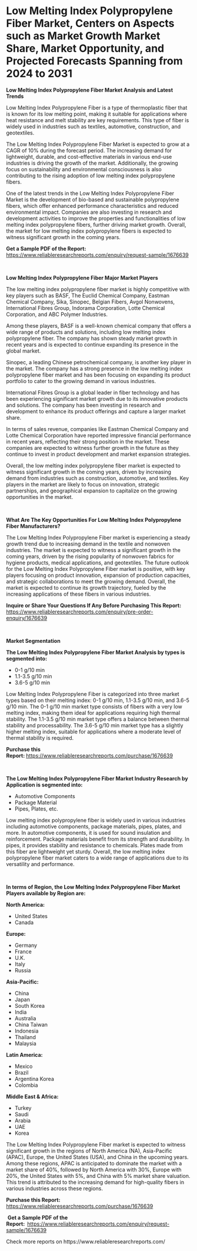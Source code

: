 <p><h1>Low Melting Index Polypropylene Fiber Market, Centers on Aspects such as Market Growth Market Share, Market Opportunity, and Projected Forecasts Spanning from 2024 to 2031</h1></p><p><strong>Low Melting Index Polypropylene Fiber Market Analysis and Latest Trends</strong></p>
<p><p>Low Melting Index Polypropylene Fiber is a type of thermoplastic fiber that is known for its low melting point, making it suitable for applications where heat resistance and melt stability are key requirements. This type of fiber is widely used in industries such as textiles, automotive, construction, and geotextiles.</p><p>The Low Melting Index Polypropylene Fiber Market is expected to grow at a CAGR of 10% during the forecast period. The increasing demand for lightweight, durable, and cost-effective materials in various end-use industries is driving the growth of the market. Additionally, the growing focus on sustainability and environmental consciousness is also contributing to the rising adoption of low melting index polypropylene fibers.</p><p>One of the latest trends in the Low Melting Index Polypropylene Fiber Market is the development of bio-based and sustainable polypropylene fibers, which offer enhanced performance characteristics and reduced environmental impact. Companies are also investing in research and development activities to improve the properties and functionalities of low melting index polypropylene fibers, further driving market growth. Overall, the market for low melting index polypropylene fibers is expected to witness significant growth in the coming years.</p></p>
<p><strong>Get a Sample PDF of the Report:&nbsp;</strong> <a href="https://www.reliableresearchreports.com/enquiry/request-sample/1676639">https://www.reliableresearchreports.com/enquiry/request-sample/1676639</a></p>
<p>&nbsp;</p>
<p><strong>Low Melting Index Polypropylene Fiber Major Market Players</strong></p>
<p><p>The low melting index polypropylene fiber market is highly competitive with key players such as BASF, The Euclid Chemical Company, Eastman Chemical Company, Sika, Sinopec, Belgian Fibers, Avgol Nonwovens, International Fibres Group, Indorama Corporation, Lotte Chemical Corporation, and ABC Polymer Industries. </p><p>Among these players, BASF is a well-known chemical company that offers a wide range of products and solutions, including low melting index polypropylene fiber. The company has shown steady market growth in recent years and is expected to continue expanding its presence in the global market. </p><p>Sinopec, a leading Chinese petrochemical company, is another key player in the market. The company has a strong presence in the low melting index polypropylene fiber market and has been focusing on expanding its product portfolio to cater to the growing demand in various industries. </p><p>International Fibres Group is a global leader in fiber technology and has been experiencing significant market growth due to its innovative products and solutions. The company has been investing in research and development to enhance its product offerings and capture a larger market share. </p><p>In terms of sales revenue, companies like Eastman Chemical Company and Lotte Chemical Corporation have reported impressive financial performance in recent years, reflecting their strong position in the market. These companies are expected to witness further growth in the future as they continue to invest in product development and market expansion strategies. </p><p>Overall, the low melting index polypropylene fiber market is expected to witness significant growth in the coming years, driven by increasing demand from industries such as construction, automotive, and textiles. Key players in the market are likely to focus on innovation, strategic partnerships, and geographical expansion to capitalize on the growing opportunities in the market.</p></p>
<p>&nbsp;</p>
<p><strong>What Are The Key Opportunities For Low Melting Index Polypropylene Fiber Manufacturers?</strong></p>
<p><p>The Low Melting Index Polypropylene Fiber market is experiencing a steady growth trend due to increasing demand in the textile and nonwoven industries. The market is expected to witness a significant growth in the coming years, driven by the rising popularity of nonwoven fabrics for hygiene products, medical applications, and geotextiles. The future outlook for the Low Melting Index Polypropylene Fiber market is positive, with key players focusing on product innovation, expansion of production capacities, and strategic collaborations to meet the growing demand. Overall, the market is expected to continue its growth trajectory, fueled by the increasing applications of these fibers in various industries.</p></p>
<p><strong>Inquire or Share Your Questions If Any Before Purchasing This Report:</strong> <a href="https://www.reliableresearchreports.com/enquiry/pre-order-enquiry/1676639">https://www.reliableresearchreports.com/enquiry/pre-order-enquiry/1676639</a></p>
<p>&nbsp;</p>
<p><strong>Market Segmentation</strong></p>
<p><strong>The Low Melting Index Polypropylene Fiber Market Analysis by types is segmented into:</strong></p>
<p><ul><li>0-1 g/10 min</li><li>1.1-3.5 g/10 min</li><li>3.6-5 g/10 min</li></ul></p>
<p><p>Low Melting Index Polypropylene Fiber is categorized into three market types based on their melting index: 0-1 g/10 min, 1.1-3.5 g/10 min, and 3.6-5 g/10 min. The 0-1 g/10 min market type consists of fibers with a very low melting index, making them ideal for applications requiring high thermal stability. The 1.1-3.5 g/10 min market type offers a balance between thermal stability and processability. The 3.6-5 g/10 min market type has a slightly higher melting index, suitable for applications where a moderate level of thermal stability is required.</p></p>
<p><strong>Purchase this Report:&nbsp;</strong><a href="https://www.reliableresearchreports.com/purchase/1676639">https://www.reliableresearchreports.com/purchase/1676639</a></p>
<p>&nbsp;</p>
<p><strong>The Low Melting Index Polypropylene Fiber Market Industry Research by Application is segmented into:</strong></p>
<p><ul><li>Automotive Components</li><li>Package Material</li><li>Pipes, Plates, etc.</li></ul></p>
<p><p>Low melting index polypropylene fiber is widely used in various industries including automotive components, package materials, pipes, plates, and more. In automotive components, it is used for sound insulation and reinforcement. Package materials benefit from its strength and durability. In pipes, it provides stability and resistance to chemicals. Plates made from this fiber are lightweight yet sturdy. Overall, the low melting index polypropylene fiber market caters to a wide range of applications due to its versatility and performance.</p></p>
<p>&nbsp;</p>
<p><strong>In terms of Region, the Low Melting Index Polypropylene Fiber Market Players available by Region are:</strong></p>
<p>
    <p> <strong> North America: </strong>
        <ul>
            <li>United States</li>
            <li>Canada</li>
        </ul>
        </p> 
    <p> <strong> Europe: </strong>
        <ul>
            <li>Germany</li>
            <li>France</li>
            <li>U.K.</li>
            <li>Italy</li>
            <li>Russia</li>
        </ul>
        </p> 
    <p> <strong> Asia-Pacific: </strong>
        <ul>
            <li>China</li>
            <li>Japan</li>
            <li>South Korea</li>
            <li>India</li>
            <li>Australia</li>
            <li>China Taiwan</li>
            <li>Indonesia</li>
            <li>Thailand</li>
            <li>Malaysia</li>
        </ul>
        </p> 
    <p> <strong> Latin America: </strong>
        <ul>
            <li>Mexico</li>
            <li>Brazil</li>
            <li>Argentina Korea</li>
            <li>Colombia</li>
        </ul>
        </p> 
    <p> <strong> Middle East & Africa: </strong>
        <ul>
            <li>Turkey</li>
            <li>Saudi</li>
            <li>Arabia</li>
            <li>UAE</li>
            <li>Korea</li>
        </ul>
    </p>
    </p>
<p><p>The Low Melting Index Polypropylene Fiber market is expected to witness significant growth in the regions of North America (NA), Asia-Pacific (APAC), Europe, the United States (USA), and China in the upcoming years. Among these regions, APAC is anticipated to dominate the market with a market share of 40%, followed by North America with 30%, Europe with 20%, the United States with 5%, and China with 5% market share valuation. This trend is attributed to the increasing demand for high-quality fibers in various industries across these regions.</p></p>
<p><strong>Purchase this Report: </strong><a href="https://www.reliableresearchreports.com/purchase/1676639">https://www.reliableresearchreports.com/purchase/1676639</a></p>
<p>&nbsp;<strong>Get a Sample PDF of the Report:&nbsp;&nbsp;</strong><a href="https://www.reliableresearchreports.com/enquiry/request-sample/1676639">https://www.reliableresearchreports.com/enquiry/request-sample/1676639</a></p>
<p><strong></strong></p>
<p>Check more reports on https://www.reliableresearchreports.com/</p>